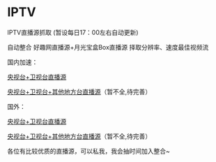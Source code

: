 # IPTV
IPTV直播源抓取 (暂设每日17：00左右自动更新)

自动整合 好趣网直播源+月光宝盒Box直播源 择取分辨率、速度最佳视频流


国内加速：

[央视台+卫视台直播源](https://ghproxy.com/https://raw.githubusercontent.com/joevess/IPTV/main/home.m3u8)

[央视台+卫视台+其他地方台直播源](https://ghproxy.com/https://raw.githubusercontent.com/joevess/IPTV/main/iptv.m3u8)（暂不全,待完善）

国外：

[央视台+卫视台直播源](https://raw.githubusercontent.com/joevess/IPTV/main/home.m3u8)

[央视台+卫视台+其他地方台直播源](https://raw.githubusercontent.com/joevess/IPTV/main/iptv.m3u8)（暂不全,待完善）


各位有比较优质的直播源，可以私我，我会抽时间加入整合~
